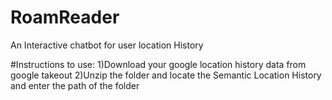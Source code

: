 # RoamReader
An Interactive chatbot for user location History

#Instructions to use:
1)Download your google location history data from google takeout
2)Unzip the folder and locate the Semantic Location History and enter the path of the folder
